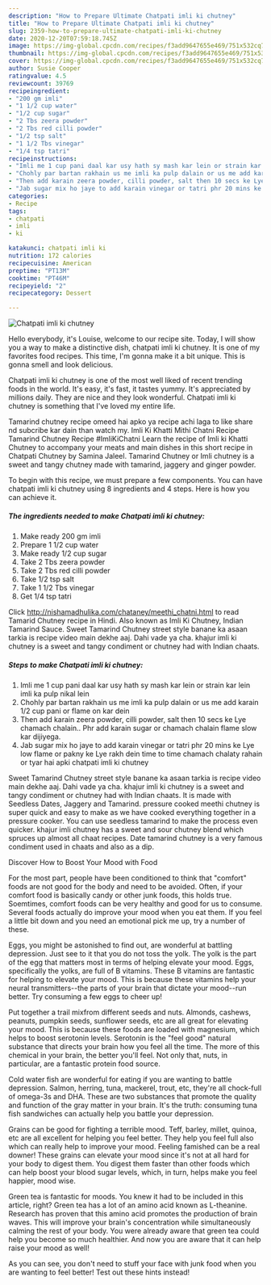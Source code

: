 ```yaml
---
description: "How to Prepare Ultimate Chatpati imli ki chutney"
title: "How to Prepare Ultimate Chatpati imli ki chutney"
slug: 2359-how-to-prepare-ultimate-chatpati-imli-ki-chutney
date: 2020-12-20T07:59:18.745Z
image: https://img-global.cpcdn.com/recipes/f3add9647655e469/751x532cq70/chatpati-imli-ki-chutney-recipe-main-photo.jpg
thumbnail: https://img-global.cpcdn.com/recipes/f3add9647655e469/751x532cq70/chatpati-imli-ki-chutney-recipe-main-photo.jpg
cover: https://img-global.cpcdn.com/recipes/f3add9647655e469/751x532cq70/chatpati-imli-ki-chutney-recipe-main-photo.jpg
author: Susie Cooper
ratingvalue: 4.5
reviewcount: 39769
recipeingredient:
- "200 gm imli"
- "1 1/2 cup water"
- "1/2 cup sugar"
- "2 Tbs zeera powder"
- "2 Tbs red cilli powder"
- "1/2 tsp salt"
- "1 1/2 Tbs vinegar"
- "1/4 tsp tatri"
recipeinstructions:
- "Imli me 1 cup pani daal kar usy hath sy mash kar lein or strain kar lein imli ka pulp nikal lein"
- "Chohly par bartan rakhain us me imli ka pulp dalain or us me add karain 1/2 cup pani or flame on kar dein"
- "Then add karain zeera powder, cilli powder, salt then 10 secs ke Lye chamach chalain.. Phr add karain sugar or chamach chalain flame slow kar dijiyega."
- "Jab sugar mix ho jaye to add karain vinegar or tatri phr 20 mins ke Lye low flame or pakny ke Lye rakh dein time to time chamach chalaty rahain or tyar hai apki chatpati imli ki chutney"
categories:
- Recipe
tags:
- chatpati
- imli
- ki

katakunci: chatpati imli ki 
nutrition: 172 calories
recipecuisine: American
preptime: "PT13M"
cooktime: "PT46M"
recipeyield: "2"
recipecategory: Dessert

---
```



![Chatpati imli ki chutney](https://img-global.cpcdn.com/recipes/f3add9647655e469/751x532cq70/chatpati-imli-ki-chutney-recipe-main-photo.jpg)

Hello everybody, it's Louise, welcome to our recipe site. Today, I will show you a way to make a distinctive dish, chatpati imli ki chutney. It is one of my favorites food recipes. This time, I'm gonna make it a bit unique. This is gonna smell and look delicious.

Chatpati imli ki chutney is one of the most well liked of recent trending foods in the world. It's easy, it's fast, it tastes yummy. It's appreciated by millions daily. They are nice and they look wonderful. Chatpati imli ki chutney is something that I've loved my entire life.

Tamarind chutney recipe omeed hai apko ya recipe achi laga to like share nd subcribe kar dain than watch my. Imli Ki Khatti Mithi Chatni Recipe Tamarind Chutney Recipe #ImliKiChatni Learn the recipe of Imli ki Khatti Chutney to accompany your meats and main dishes in this short recipe in Chatpati Chutney by Samina Jaleel. Tamarind Chutney or Imli chutney is a sweet and tangy chutney made with tamarind, jaggery and ginger powder.


To begin with this recipe, we must prepare a few components. You can have chatpati imli ki chutney using 8 ingredients and 4 steps. Here is how you can achieve it.

<!--inarticleads1-->

##### The ingredients needed to make Chatpati imli ki chutney:

1. Make ready 200 gm imli
1. Prepare 1 1/2 cup water
1. Make ready 1/2 cup sugar
1. Take 2 Tbs zeera powder
1. Take 2 Tbs red cilli powder
1. Take 1/2 tsp salt
1. Take 1 1/2 Tbs vinegar
1. Get 1/4 tsp tatri


Click http://nishamadhulika.com/chataney/meethi_chatni.html to read Tamarid Chutney recipe in Hindi. Also known as Imli Ki Chutney, Indian Tamarind Sauce. Sweet Tamarind Chutney street style banane ka asaan tarkia is recipe video main dekhe aaj. Dahi vade ya cha. khajur imli ki chutney is a sweet and tangy condiment or chutney had with Indian chaats. 

<!--inarticleads2-->

##### Steps to make Chatpati imli ki chutney:

1. Imli me 1 cup pani daal kar usy hath sy mash kar lein or strain kar lein imli ka pulp nikal lein
1. Chohly par bartan rakhain us me imli ka pulp dalain or us me add karain 1/2 cup pani or flame on kar dein
1. Then add karain zeera powder, cilli powder, salt then 10 secs ke Lye chamach chalain.. Phr add karain sugar or chamach chalain flame slow kar dijiyega.
1. Jab sugar mix ho jaye to add karain vinegar or tatri phr 20 mins ke Lye low flame or pakny ke Lye rakh dein time to time chamach chalaty rahain or tyar hai apki chatpati imli ki chutney


Sweet Tamarind Chutney street style banane ka asaan tarkia is recipe video main dekhe aaj. Dahi vade ya cha. khajur imli ki chutney is a sweet and tangy condiment or chutney had with Indian chaats. It is made with Seedless Dates, Jaggery and Tamarind. pressure cooked meethi chutney is super quick and easy to make as we have cooked everything together in a pressure cooker. You can use seedless tamarind to make the process even quicker. khajur imli chutney has a sweet and sour chutney blend which spruces up almost all chaat recipes. Date tamarind chutney is a very famous condiment used in chaats and also as a dip. 

Discover How to Boost Your Mood with Food


For the most part, people have been conditioned to think that "comfort" foods are not good for the body and need to be avoided. Often, if your comfort food is basically candy or other junk foods, this holds true. Soemtimes, comfort foods can be very healthy and good for us to consume. Several foods actually do improve your mood when you eat them. If you feel a little bit down and you need an emotional pick me up, try a number of these.

Eggs, you might be astonished to find out, are wonderful at battling depression. Just see to it that you do not toss the yolk. The yolk is the part of the egg that matters most in terms of helping elevate your mood. Eggs, specifically the yolks, are full of B vitamins. These B vitamins are fantastic for helping to elevate your mood. This is because these vitamins help your neural transmitters--the parts of your brain that dictate your mood--run better. Try consuming a few eggs to cheer up!

Put together a trail mixfrom different seeds and nuts. Almonds, cashews, peanuts, pumpkin seeds, sunflower seeds, etc are all great for elevating your mood. This is because these foods are loaded with magnesium, which helps to boost serotonin levels. Serotonin is the "feel good" natural substance that directs your brain how you feel all the time. The more of this chemical in your brain, the better you'll feel. Not only that, nuts, in particular, are a fantastic protein food source.

Cold water fish are wonderful for eating if you are wanting to battle depression. Salmon, herring, tuna, mackerel, trout, etc, they're all chock-full of omega-3s and DHA. These are two substances that promote the quality and function of the gray matter in your brain. It's the truth: consuming tuna fish sandwiches can actually help you battle your depression. 

Grains can be good for fighting a terrible mood. Teff, barley, millet, quinoa, etc are all excellent for helping you feel better. They help you feel full also which can really help to improve your mood. Feeling famished can be a real downer! These grains can elevate your mood since it's not at all hard for your body to digest them. You digest them faster than other foods which can help boost your blood sugar levels, which, in turn, helps make you feel happier, mood wise.

Green tea is fantastic for moods. You knew it had to be included in this article, right? Green tea has a lot of an amino acid known as L-theanine. Research has proven that this amino acid promotes the production of brain waves. This will improve your brain's concentration while simultaneously calming the rest of your body. You were already aware that green tea could help you become so much healthier. And now you are aware that it can help raise your mood as well!

As you can see, you don't need to stuff your face with junk food when you are wanting to feel better! Test out  these hints  instead!

